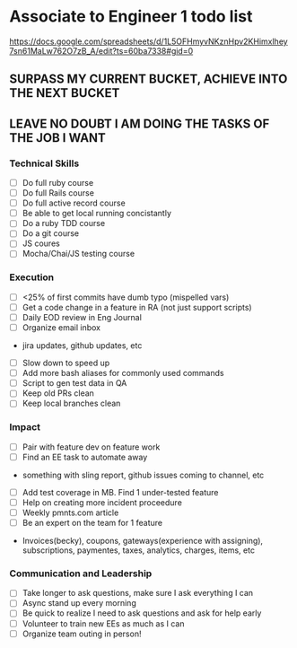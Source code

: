 # Associate to Engineer 1 todo list
https://docs.google.com/spreadsheets/d/1L5OFHmyvNKznHpv2KHimxlhey7sn61MaLw762O7zB_A/edit?ts=60ba7338#gid=0
## SURPASS MY CURRENT BUCKET, ACHIEVE INTO THE NEXT BUCKET
## LEAVE NO DOUBT I AM DOING THE TASKS OF THE JOB I WANT

### Technical Skills
- [ ] Do full ruby course
- [ ] Do full Rails course
- [ ] Do full active record course
- [ ] Be able to get local running concistantly
- [ ] Do a ruby TDD course
- [ ] Do a git course
- [ ] JS coures
- [ ] Mocha/Chai/JS testing course
### Execution
- [ ] <25% of first commits have dumb typo (mispelled vars)
- [ ] Get a code change in a feature in RA (not just support scripts)
- [ ] Daily EOD review in Eng Journal
- [ ] Organize email inbox
* jira updates, github updates, etc
- [ ] Slow down to speed up
- [ ] Add more bash aliases for commonly used commands
- [ ] Script to gen test data in QA
- [ ] Keep old PRs clean
- [ ] Keep local branches clean
### Impact
- [ ] Pair with feature dev on feature work
- [ ] Find an EE task to automate away
* something with sling report, github issues coming to channel, etc
- [ ] Add test coverage in MB. Find 1 under-tested feature
- [ ] Help on creating more incident proceedure
- [ ] Weekly pmnts.com article
- [ ] Be an expert on the team for 1 feature
* Invoices(becky), coupons, gateways(experience with assigning), subscriptions, paymentes, taxes, analytics, charges, items, etc
### Communication and Leadership
- [ ] Take longer to ask questions, make sure I ask everything I can
- [ ] Async stand up every morning
- [ ] Be quick to realize I need to ask questions and ask for help early
- [ ] Volunteer to train new EEs as much as I can
- [ ] Organize team outing in person!
